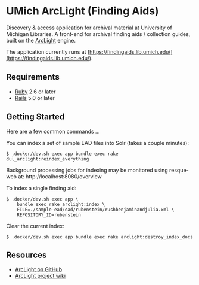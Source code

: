 # UMich ArcLight (Finding Aids)

Discovery & access application for archival material at University of Michigan Libraries. A front-end for archival finding aids / collection guides, built on the [ArcLight](https://github.com/projectblacklight/arclight) engine.

The application currently runs at [https://findingaids.lib.umich.edu/](https://findingaids.lib.umich.edu/).

## Requirements

* [Ruby](https://www.ruby-lang.org/en/) 2.6 or later
* [Rails](http://rubyonrails.org) 5.0 or later

## Getting Started

Here are a few common commands ...

You can index a set of sample EAD files into Solr (takes a couple minutes):

    $ .docker/dev.sh exec app bundle exec rake dul_arclight:reindex_everything

Background processing jobs for indexing may be monitored using resque-web at:
http://localhost:8080/overview

To index a single finding aid:

    $ .docker/dev.sh exec app \
		bundle exec rake arclight:index \
		FILE=./sample-ead/ead/rubenstein/rushbenjaminandjulia.xml \
		REPOSITORY_ID=rubenstein

Clear the current index:

	$ .docker/dev.sh exec app bundle exec rake arclight:destroy_index_docs

## Resources

* [ArcLight on GitHub](https://github.com/projectblacklight/arclight)
* [ArcLight project wiki](https://wiki.lyrasis.org/display/samvera/ArcLight)
